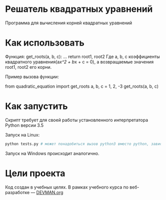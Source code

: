 # Решатель квадратных уравнений

Программа для вычисления корней квадратных уравнений

# Как использовать

Функция: get_roots(a, b, c): 
            ...
            return root1, root2
Где a, b, c коэффициенты квадратного уравнения(a*x^2 + b*x + c = 0), а возвращаемые значения root1, root2 его корни.

Пример вызова функции:

from quadratic_equation import get_roots
a, b, c = 1, 2, -3
get_roots(a, b, c)

# Как запустить

Скрипт требует для своей работы установленного интерпретатора Python версии 3.5

Запуск на Linux:

```bash
python tests.py # может понадобиться вызов python3 вместо python, зависит от настроек операционной системы
```

Запуск на Windows происходит аналогично.

# Цели проекта

Код создан в учебных целях. В рамках учебного курса по веб-разработке ― [DEVMAN.org](https://devman.org)
